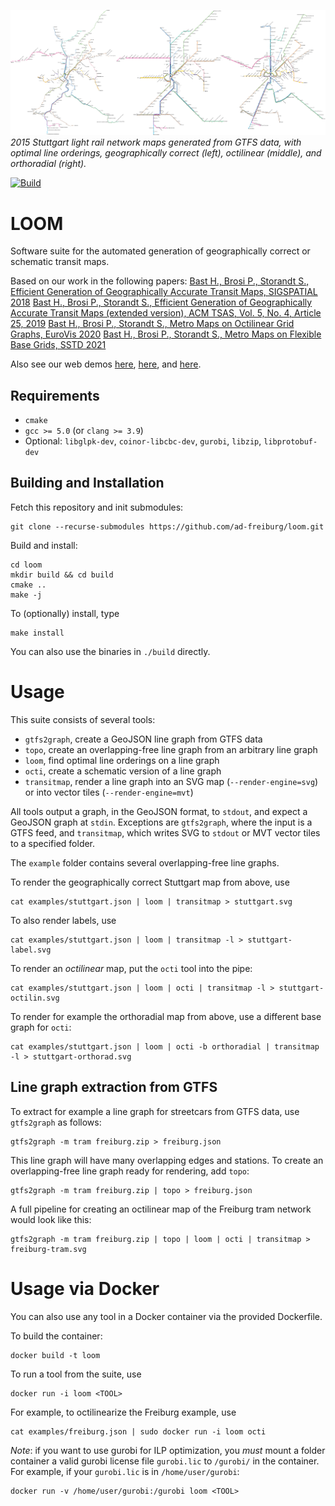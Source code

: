 [![2015 Stuttgart light rail network maps generated from GTFS data, with optimal line orderings, geographically correct (left), octilinear (middle), and  orthoradial (right).](examples/render/stuttgart-example-small.png?raw=true)](examples/render/stuttgart-example.png?raw=true)
*2015 Stuttgart light rail network maps generated from GTFS data, with optimal line orderings, geographically correct (left), octilinear (middle), and  orthoradial (right).*

[![Build](https://github.com/ad-freiburg/loom/actions/workflows/build.yml/badge.svg)](https://github.com/ad-freiburg/loom/actions/workflows/build.yml)

LOOM
====

Software suite for the automated generation of geographically correct or schematic transit maps.

Based on our work in the following papers:
[Bast H., Brosi P., Storandt S., Efficient Generation of Geographically Accurate Transit Maps, SIGSPATIAL 2018](http://ad-publications.informatik.uni-freiburg.de/SIGSPATIAL_transitmaps_2018.pdf)
[Bast H., Brosi P., Storandt S., Efficient Generation of Geographically Accurate Transit Maps (extended version), ACM TSAS, Vol. 5, No. 4, Article 25, 2019](http://ad-publications.informatik.uni-freiburg.de/ACM_efficient%20Generation%20of%20%20Geographically%20Accurate%20Transit%20Maps_extended%20version.pdf)
[Bast H., Brosi P., Storandt S., Metro Maps on Octilinear Grid Graphs, EuroVis 2020](http://ad-publications.informatik.uni-freiburg.de/EuroVis%20octi-maps.pdf)
[Bast H., Brosi P., Storandt S., Metro Maps on Flexible Base Grids, SSTD 2021](http://ad-publications.informatik.uni-freiburg.de/SSTD_Metro%20Maps%20on%20Flexible%20Base%20Grids.pdf)

Also see our web demos [here](https://loom.cs.uni-freiburg.de/), [here](https://loom.cs.uni-freiburg.de/global), and [here](https://octi.cs.uni-freiburg.de).

Requirements
------------

 * `cmake`
 * `gcc >= 5.0` (or `clang >= 3.9`)
 * Optional: `libglpk-dev`, `coinor-libcbc-dev`, `gurobi`, `libzip`, `libprotobuf-dev`


Building and Installation
-------------------------

Fetch this repository and init submodules:

```
git clone --recurse-submodules https://github.com/ad-freiburg/loom.git
```

Build and install:

```
cd loom
mkdir build && cd build
cmake ..
make -j
```

To (optionally) install, type
```
make install
```

You can also use the binaries in `./build` directly.

Usage
=====

This suite consists of several tools:

* `gtfs2graph`, create a GeoJSON line graph from GTFS data
* `topo`, create an overlapping-free line graph from an arbitrary line graph
* `loom`, find optimal line orderings on a line graph
* `octi`, create a schematic version of a line graph
* `transitmap`, render a line graph into an SVG map (`--render-engine=svg`) or into vector tiles (`--render-engine=mvt`)

All tools output a graph, in the GeoJSON format, to `stdout`, and expect a GeoJSON graph at `stdin`. Exceptions are `gtfs2graph`, where the input is a GTFS feed, and `transitmap`, which writes SVG to `stdout` or MVT vector tiles to a specified folder.

The `example` folder contains several overlapping-free line graphs.

To render the geographically correct Stuttgart map from above, use
```
cat examples/stuttgart.json | loom | transitmap > stuttgart.svg
```

To also render labels, use

```
cat examples/stuttgart.json | loom | transitmap -l > stuttgart-label.svg
```

To render an *octilinear* map, put the `octi` tool into the pipe:

```
cat examples/stuttgart.json | loom | octi | transitmap -l > stuttgart-octilin.svg
```

To render for example the orthoradial map from above, use a different base graph for `octi`:

```
cat examples/stuttgart.json | loom | octi -b orthoradial | transitmap -l > stuttgart-orthorad.svg
```

Line graph extraction from GTFS
-------------------------------

To extract for example a line graph for streetcars from GTFS data, use `gtfs2graph` as follows:

```
gtfs2graph -m tram freiburg.zip > freiburg.json
```

This line graph will have many overlapping edges and stations. To create an overlapping-free line graph ready for rendering, add `topo`:

```
gtfs2graph -m tram freiburg.zip | topo > freiburg.json
```

A full pipeline for creating an octilinear map of the Freiburg tram network would look like this:
```
gtfs2graph -m tram freiburg.zip | topo | loom | octi | transitmap > freiburg-tram.svg
```

Usage via Docker
================

You can also use any tool in a Docker container via the provided Dockerfile.

To build the container:

```
docker build -t loom
```

To run a tool from the suite, use

```
docker run -i loom <TOOL>
```

For example, to octilinearize the Freiburg example, use

```
cat examples/freiburg.json | sudo docker run -i loom octi
```

*Note*: if you want to use gurobi for ILP optimization, you *must* mount a folder container a valid gurobi license file `gurobi.lic` to `/gurobi/` in the container. For example, if your `gurobi.lic` is in `/home/user/gurobi`:

```
docker run -v /home/user/gurobi:/gurobi loom <TOOL>
```
